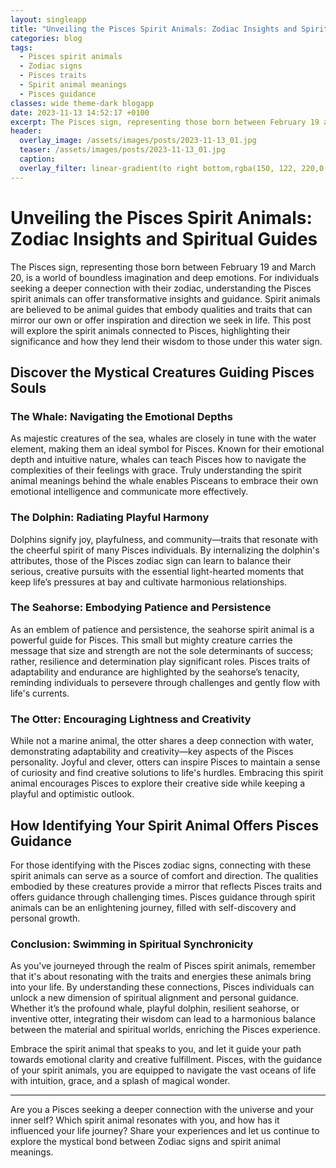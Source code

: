 ```yaml
---
layout: singleapp
title: "Unveiling the Pisces Spirit Animals: Zodiac Insights and Spiritual Guides"
categories: blog
tags:
  - Pisces spirit animals
  - Zodiac signs
  - Pisces traits
  - Spirit animal meanings
  - Pisces guidance
classes: wide theme-dark blogapp
date: 2023-11-13 14:52:17 +0100
excerpt: The Pisces sign, representing those born between February 19 and March 20, is a world of boundless imagination and deep emotions.
header:
  overlay_image: /assets/images/posts/2023-11-13_01.jpg
  teaser: /assets/images/posts/2023-11-13_01.jpg
  caption:
  overlay_filter: linear-gradient(to right bottom,rgba(150, 122, 220,0.8), rgba(255,245,208,0.5))
---
```


# Unveiling the Pisces Spirit Animals: Zodiac Insights and Spiritual Guides

The Pisces sign, representing those born between February 19 and March 20, is a world of boundless imagination and deep emotions. For individuals seeking a deeper connection with their zodiac, understanding the Pisces spirit animals can offer transformative insights and guidance. Spirit animals are believed to be animal guides that embody qualities and traits that can mirror our own or offer inspiration and direction we seek in life. This post will explore the spirit animals connected to Pisces, highlighting their significance and how they lend their wisdom to those under this water sign.

## Discover the Mystical Creatures Guiding Pisces Souls

### The Whale: Navigating the Emotional Depths

As majestic creatures of the sea, whales are closely in tune with the water element, making them an ideal symbol for Pisces. Known for their emotional depth and intuitive nature, whales can teach Pisces how to navigate the complexities of their feelings with grace. Truly understanding the spirit animal meanings behind the whale enables Pisceans to embrace their own emotional intelligence and communicate more effectively.

### The Dolphin: Radiating Playful Harmony

Dolphins signify joy, playfulness, and community—traits that resonate with the cheerful spirit of many Pisces individuals. By internalizing the dolphin's attributes, those of the Pisces zodiac sign can learn to balance their serious, creative pursuits with the essential light-hearted moments that keep life’s pressures at bay and cultivate harmonious relationships.

### The Seahorse: Embodying Patience and Persistence

As an emblem of patience and persistence, the seahorse spirit animal is a powerful guide for Pisces. This small but mighty creature carries the message that size and strength are not the sole determinants of success; rather, resilience and determination play significant roles. Pisces traits of adaptability and endurance are highlighted by the seahorse’s tenacity, reminding individuals to persevere through challenges and gently flow with life's currents.

### The Otter: Encouraging Lightness and Creativity

While not a marine animal, the otter shares a deep connection with water, demonstrating adaptability and creativity—key aspects of the Pisces personality. Joyful and clever, otters can inspire Pisces to maintain a sense of curiosity and find creative solutions to life's hurdles. Embracing this spirit animal encourages Pisces to explore their creative side while keeping a playful and optimistic outlook.

## How Identifying Your Spirit Animal Offers Pisces Guidance

For those identifying with the Pisces zodiac signs, connecting with these spirit animals can serve as a source of comfort and direction. The qualities embodied by these creatures provide a mirror that reflects Pisces traits and offers guidance through challenging times. Pisces guidance through spirit animals can be an enlightening journey, filled with self-discovery and personal growth.

### Conclusion: Swimming in Spiritual Synchronicity

As you've journeyed through the realm of Pisces spirit animals, remember that it's about resonating with the traits and energies these animals bring into your life. By understanding these connections, Pisces individuals can unlock a new dimension of spiritual alignment and personal guidance. Whether it’s the profound whale, playful dolphin, resilient seahorse, or inventive otter, integrating their wisdom can lead to a harmonious balance between the material and spiritual worlds, enriching the Pisces experience.

Embrace the spirit animal that speaks to you, and let it guide your path towards emotional clarity and creative fulfillment. Pisces, with the guidance of your spirit animals, you are equipped to navigate the vast oceans of life with intuition, grace, and a splash of magical wonder.

---

Are you a Pisces seeking a deeper connection with the universe and your inner self? Which spirit animal resonates with you, and how has it influenced your life journey? Share your experiences and let us continue to explore the mystical bond between Zodiac signs and spirit animal meanings.

